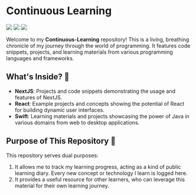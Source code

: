 # Continuous Learning

<img src="https://img.shields.io/badge/Maintained%3F-yes-green.svg"> <img src="https://img.shields.io/github/forks/yourusername/Continuous-Learning.svg"> <img src="https://img.shields.io/github/stars/yourusername/Continuous-Learning.svg"> 

Welcome to my **Continuous-Learning** repository! This is a living, breathing chronicle of my journey through the world of programming. It features code snippets, projects, and learning materials from various programming languages and frameworks.

## What's Inside? 🎁

* __NextJS__: Projects and code snippets demonstrating the usage and features of NextJS.
* __React__: Example projects and concepts showing the potential of React for building dynamic user interfaces.
* __Swift__: Learning materials and projects showcasing the power of Java in various domains from web to desktop applications.

## Purpose of This Repository 🎯

This repository serves dual purposes:

1. It allows me to track my learning progress, acting as a kind of public learning diary. Every new concept or technology I learn is logged here.
2. It provides a useful resource for other learners, who can leverage this material for their own learning journey.


